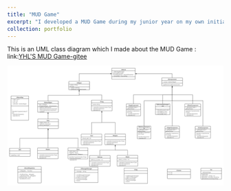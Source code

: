 ```yaml
---
title: "MUD Game"
excerpt: "I developed a MUD Game during my junior year on my own initiative out of personal interest with my fellows. "
collection: portfolio
---
```


This is an UML class diagram which I made about the MUD Game : 
link:[YHL'S MUD Game-gitee](https://gitee.com/tea-garden-study/myfirst-repository)


  <img src= "images/UML类图.png" alt="Image Description" />
